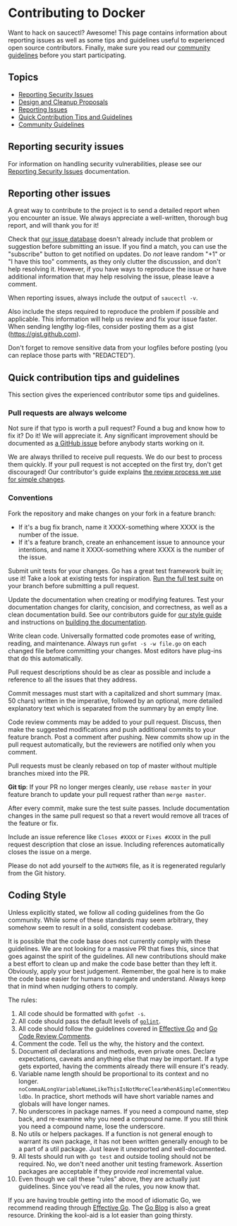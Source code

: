# Contributing to Docker

Want to hack on saucectl? Awesome! This page contains information about reporting issues as well as some tips and guidelines useful to experienced open source contributors. Finally, make sure you read our [community guidelines](#docker-community-guidelines) before you start participating.

## Topics

* [Reporting Security Issues](#reporting-security-issues)
* [Design and Cleanup Proposals](#design-and-cleanup-proposals)
* [Reporting Issues](#reporting-other-issues)
* [Quick Contribution Tips and Guidelines](#quick-contribution-tips-and-guidelines)
* [Community Guidelines](#docker-community-guidelines)

## Reporting security issues

For information on handling security vulnerabilities, please see our [Reporting Security Issues](/SECURITY.md) documentation.

## Reporting other issues

A great way to contribute to the project is to send a detailed report when you encounter an issue. We always appreciate a well-written, thorough bug report, and will thank you for it!

Check that [our issue database](https://github.com/saucelabs/saucectl/issues) doesn't already include that problem or suggestion before submitting an issue. If you find a match, you can use the "subscribe" button to get notified on updates. Do *not* leave random "+1" or "I have this too" comments, as they only clutter the discussion, and don't help resolving it. However, if you have ways to reproduce the issue or have additional information that may help resolving the issue, please leave a comment.

When reporting issues, always include the output of `saucectl -v`.

Also include the steps required to reproduce the problem if possible and applicable. This information will help us review and fix your issue faster. When sending lengthy log-files, consider posting them as a gist (https://gist.github.com).

Don't forget to remove sensitive data from your logfiles before posting (you can replace those parts with "REDACTED").

## Quick contribution tips and guidelines

This section gives the experienced contributor some tips and guidelines.

### Pull requests are always welcome

Not sure if that typo is worth a pull request? Found a bug and know how to fix it? Do it! We will appreciate it. Any significant improvement should be documented as [a GitHub issue](https://github.com/docker/cli/issues) before anybody starts working on it.

We are always thrilled to receive pull requests. We do our best to process them quickly. If your pull request is not accepted on the first try, don't get discouraged! Our contributor's guide explains [the review process we use for simple changes](https://docs.docker.com/opensource/workflow/make-a-contribution/).

### Conventions

Fork the repository and make changes on your fork in a feature branch:

- If it's a bug fix branch, name it XXXX-something where XXXX is the number of the issue. 
- If it's a feature branch, create an enhancement issue to announce your intentions, and name it XXXX-something where XXXX is the number of the issue.

Submit unit tests for your changes. Go has a great test framework built in; use it! Take a look at existing tests for inspiration. [Run the full test suite](README.md) on your branch before submitting a pull request.

Update the documentation when creating or modifying features. Test your documentation changes for clarity, concision, and correctness, as well as a clean documentation build. See our contributors guide for [our style guide](https://docs.docker.com/opensource/doc-style) and instructions on [building the documentation](https://docs.docker.com/opensource/project/test-and-docs/#build-and-test-the-documentation).

Write clean code. Universally formatted code promotes ease of writing, reading, and maintenance. Always run `gofmt -s -w file.go` on each changed file before committing your changes. Most editors have plug-ins that do this automatically.

Pull request descriptions should be as clear as possible and include a reference to all the issues that they address.

Commit messages must start with a capitalized and short summary (max. 50 chars) written in the imperative, followed by an optional, more detailed explanatory text which is separated from the summary by an empty line.

Code review comments may be added to your pull request. Discuss, then make the suggested modifications and push additional commits to your feature branch. Post a comment after pushing. New commits show up in the pull request automatically, but the reviewers are notified only when you comment.

Pull requests must be cleanly rebased on top of master without multiple branches mixed into the PR.

**Git tip**: If your PR no longer merges cleanly, use `rebase master` in your feature branch to update your pull request rather than `merge master`.

After every commit, make sure the test suite passes. Include documentation changes in the same pull request so that a revert would remove all traces of the feature or fix.

Include an issue reference like `Closes #XXXX` or `Fixes #XXXX` in the pull request description that close an issue. Including references automatically closes the issue on a merge.

Please do not add yourself to the `AUTHORS` file, as it is regenerated regularly from the Git history.

## Coding Style

Unless explicitly stated, we follow all coding guidelines from the Go community. While some of these standards may seem arbitrary, they somehow seem to result in a solid, consistent codebase.

It is possible that the code base does not currently comply with these guidelines. We are not looking for a massive PR that fixes this, since that goes against the spirit of the guidelines. All new contributions should make a best effort to clean up and make the code base better than they left it. Obviously, apply your best judgement. Remember, the goal here is to make the code base easier for humans to navigate and understand. Always keep that in mind when nudging others to comply.

The rules:

1. All code should be formatted with `gofmt -s`.
2. All code should pass the default levels of [`golint`](https://github.com/golang/lint).
3. All code should follow the guidelines covered in [Effective Go](http://golang.org/doc/effective_go.html) and [Go Code Review Comments](https://github.com/golang/go/wiki/CodeReviewComments).
4. Comment the code. Tell us the why, the history and the context.
5. Document _all_ declarations and methods, even private ones. Declare expectations, caveats and anything else that may be important. If a type gets exported, having the comments already there will ensure it's ready.
6. Variable name length should be proportional to its context and no longer. `noCommaALongVariableNameLikeThisIsNotMoreClearWhenASimpleCommentWouldDo`. In practice, short methods will have short variable names and globals will have longer names.
7. No underscores in package names. If you need a compound name, step back, and re-examine why you need a compound name. If you still think you need a compound name, lose the underscore.
8. No utils or helpers packages. If a function is not general enough to warrant its own package, it has not been written generally enough to be a part of a util package. Just leave it unexported and well-documented.
9. All tests should run with `go test` and outside tooling should not be required. No, we don't need another unit testing framework. Assertion packages are acceptable if they provide _real_ incremental value.
10. Even though we call these "rules" above, they are actually just guidelines. Since you've read all the rules, you now know that.

If you are having trouble getting into the mood of idiomatic Go, we recommend reading through [Effective Go](https://golang.org/doc/effective_go.html). The [Go Blog](https://blog.golang.org) is also a great resource. Drinking the kool-aid is a lot easier than going thirsty.
